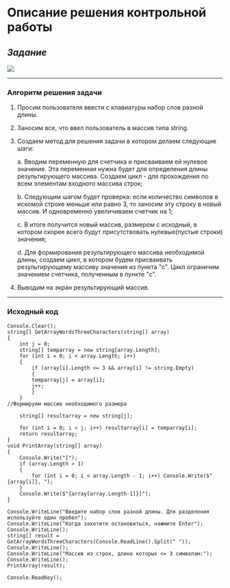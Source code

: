 # Описание решения контрольной работы

## ***Задание*** 
![](Test.jpg)
 
  ---

### **Алгоритм решения задачи**

1. Просим пользователя ввести с клавиатуры набор слов разной длины.
0. Заносим все, что ввел пользователь в массив типа string.
0. Создаем метод для решения задачи в котором делаем следующие шаги:

    a. Вводим переменную для счетчика и присваиваем ей нулевое значение. Эта переменная нужна будет для определения длины результирующего массива. Создаем цикл - для прохождения по всем элементам входного массива строк;

    b. Следующим шагом будет проверка: если количество символов в искомой строке меньше или равно 3, то заносим эту строку в новый массив. И одновременно увеличиваем счетчик на 1;

    c. В итоге получится новый массив, размером с исходный, в котором скорее всего будут присутствовать нулевые(пустые строки) значения;

    d. Для формирования результирующего массива необходимой длины, создаем цикл, в котором будем присваивать результирующему массиву значения из пункта "c". Цикл ограничим значением счетчика, полученным в пункте "c".

0. Выводим на экран результирующий массив.
---

### **Исходный код**

```
Console.Clear();
string[] GetArrayWordsThreeCharacters(string[] array)
{
    int j = 0;
    string[] temparray = new string[array.Length]; 
    for (int i = 0; i < array.Length; i++)
    {
        if (array[i].Length <= 3 && array[i] != string.Empty)
        {
        temparray[j] = array[i];
        j++;
        }
    }
//Формируем массив необходимого размера

    string[] resultarray = new string[j]; 
    
    for (int i = 0; i < j; i++) resultarray[i] = temparray[i];
    return resultarray;
}
void PrintArray(string[] array)
{
    Console.Write("[");
    if (array.Length > 1)
    {
        for (int i = 0; i < array.Length - 1; i++) Console.Write($"{array[i]}, ");
    }
    Console.Write($"{array[array.Length-1]}]");
}

Console.WriteLine("Введите набор слов разной длины. Для разделения используйте один пробел");
Console.WriteLine("Когда захотите остановиться, нажмите Enter");
Console.WriteLine();
string[] result = GetArrayWordsThreeCharacters(Console.ReadLine().Split(" "));
Console.WriteLine();
Console.WriteLine("Массив из строк, длина которых <= 3 символам:");
Console.WriteLine();
PrintArray(result);

Console.ReadKey();